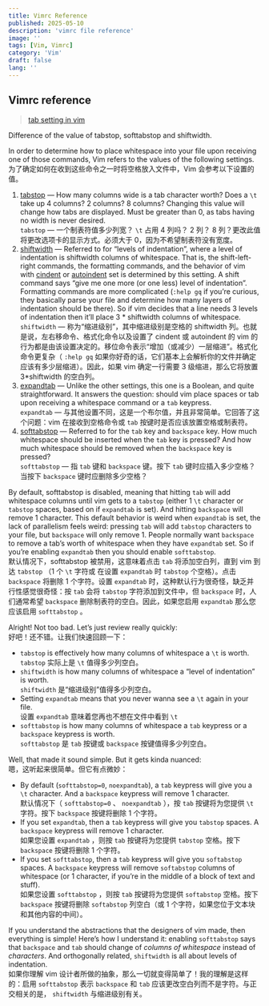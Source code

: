 ```yaml
---
title: Vimrc Reference
published: 2025-05-10
description: 'vimrc file reference'
image: ''
tags: [Vim, Vimrc]
category: 'Vim'
draft: false 
lang: ''
---
```


## Vimrc reference

> [tab setting in vim](https://arisweedler.medium.com/tab-settings-in-vim-1ea0863c5990)

Difference of the value of tabstop, softtabstop and shiftwidth.

In order to determine how to place whitespace into your file upon receiving one of those commands, Vim refers to the values of the following settings.<br>
为了确定如何在收到这些命令之一时将空格放入文件中，Vim 会参考以下设置的值。

1. [tabstop](http://vimdoc.sourceforge.net/htmldoc/options.html#'tabstop') — How many columns wide is a tab character worth? Does a `\t` take up 4 columns? 2 columns? 8 columns? Changing this value will change how tabs are displayed. Must be greater than 0, as tabs having no width is never desired.<br>
   `tabstop` — 一个制表符值多少列宽？ `\t` 占用 4 列吗？ 2 列？ 8 列？更改此值将更改选项卡的显示方式。必须大于 0，因为不希望制表符没有宽度。
2. [shiftwidth](http://vimdoc.sourceforge.net/htmldoc/options.html#'shiftwidth') — Referred to for “levels of indentation”, where a level of indentation is shiftwidth columns of whitespace. That is, the shift-left-right commands, the formatting commands, and the behavior of vim with [cindent](http://vimdoc.sourceforge.net/htmldoc/options.html#'cindent') or [autoindent](http://vimdoc.sourceforge.net/htmldoc/options.html#'autoindent') set is determined by this setting. A shift command says “give me one more (or one less) level of indentation”. Formatting commands are more complicated (`:help gq` if you’re curious, they basically parse your file and determine how many layers of indentation should be there). So if vim decides that a line needs 3 levels of indentation then it’ll place 3 \* shiftwidth columns of whitespace.<br>
   `shiftwidth` — 称为“缩进级别”，其中缩进级别是空格的 shiftwidth 列。也就是说，左右移命令、格式化命令以及设置了 cindent 或 autoindent 的 vim 的行为都是由该设置决定的。移位命令表示“增加（或减少）一层缩进”。格式化命令更复杂（ `:help gq` 如果你好奇的话，它们基本上会解析你的文件并确定应该有多少层缩进）。因此，如果 vim 确定一行需要 3 级缩进，那么它将放置 3\*shiftwidth 的空白列。
3. [expandtab](http://vimdoc.sourceforge.net/htmldoc/options.html#'expandtab') — Unlike the other settings, this one is a Boolean, and quite straightforward. It answers the question: should vim place spaces or tab upon receiving a whitespace command or a `tab` keypress.<br>
   `expandtab` — 与其他设置不同，这是一个布尔值，并且非常简单。它回答了这个问题：vim 在接收到空格命令或 `tab` 按键时是否应该放置空格或制表符。
4. [softtabstop](http://vimdoc.sourceforge.net/htmldoc/options.html#'softtabstop') — Referred to for the `tab` key and `backspace` key. How much whitespace should be inserted when the `tab` key is pressed? And how much whitespace should be removed when the `backspace` key is pressed?<br>
   `softtabstop` — 指 `tab` 键和 `backspace` 键。按下 `tab` 键时应插入多少空格？当按下 `backspace` 键时应删除多少空格？

By default, softtabstop is disabled, meaning that hitting `tab` will add whitespace columns until vim gets to a `tabstop` (either 1 `\t` character or `tabstop` spaces, based on if `expandtab` is set). And hitting `backspace` will remove 1 character. This default behavior is weird when `expandtab` is set, the lack of parallelism feels weird: pressing `tab` will add `tabstop` characters to your file, but `backspace` will only remove 1. People normally want `backspace` to remove a tab’s worth of whitespace when they have `expandtab` set. So if you’re enabling `expandtab` then you should enable `softtabstop`.<br>
默认情况下，softtabstop 被禁用，这意味着点击 `tab` 将添加空白列，直到 vim 到达 `tabstop` （1 个 `\t` 字符或 在设置 `expandtab` 时 `tabstop` 个空格）。点击 `backspace` 将删除 1 个字符。设置 `expandtab` 时，这种默认行为很奇怪，缺乏并行性感觉很奇怪：按 `tab` 会将 `tabstop` 字符添加到文件中，但 `backspace` 时，人们通常希望 `backspace` 删除制表符的空白。因此，如果您启用 `expandtab` 那么您应该启用 `softtabstop` 。

Alright! Not too bad. Let’s just review really quickly:<br>
好吧！还不错。让我们快速回顾一下：

- `tabstop` is effectively how many columns of whitespace a `\t` is worth.<br>
  `tabstop` 实际上是 `\t` 值得多少列空白。
- `shiftwidth` is how many columns of whitespace a “level of indentation” is worth.<br>
  `shiftwidth` 是“缩进级别”值得多少列空白。
- Setting `expandtab` means that you never wanna see a `\t` again in your file.<br>
  设置 `expandtab` 意味着您再也不想在文件中看到 `\t`
- `softtabstop` is how many columns of whitespace a `tab` keypress or a `backspace` keypress is worth.<br>
  `softtabstop` 是 `tab` 按键或 `backspace` 按键值得多少列空白。

Well, that made it sound simple. But it gets kinda nuanced:<br>
嗯，这听起来很简单。但它有点微妙：

- By default (`softtabstop=0`, `noexpandtab`), a `tab` keypress will give you a `\t` character. And a `backspace` keypress will remove 1 character.<br>
  默认情况下（ `softtabstop=0` 、 `noexpandtab` ），按 `tab` 按键将为您提供 `\t` 字符。按下 `backspace` 按键将删除 1 个字符。
- If you set `expandtab`, then a `tab` keypress will give you `tabstop` spaces. A `backspace` keypress will remove 1 character.<br>
  如果您设置 `expandtab` ，则按 `tab` 按键将为您提供 `tabstop` 空格。按下 `backspace` 按键将删除 1 个字符。
- If you set `softtabstop`, then a `tab` keypress will give you `softabstop` spaces. A `backspace` keypress will remove `softabstop` columns of whitespace (or 1 character, if you’re in the middle of a block of text and stuff).<br>
  如果您设置 `softtabstop` ，则按 `tab` 按键将为您提供 `softabstop` 空格。按下 `backspace` 按键将删除 `softabstop` 列空白（或 1 个字符，如果您位于文本块和其他内容的中间）。

If you understand the abstractions that the designers of vim made, then everything is simple! Here’s how I understand it: enabling `softtabstop` says that `backspace` and `tab` should change of *columns of whitespace* instead of *characters*. And orthogonally related, `shiftwidth` is all about levels of indentation.<br>
如果你理解 vim 设计者所做的抽象，那么一切就变得简单了！我的理解是这样的：启用 `softtabstop` 表示 `backspace` 和 `tab` 应该更改空白列而不是字符。与正交相关的是， `shiftwidth` 与缩进级别有关。
